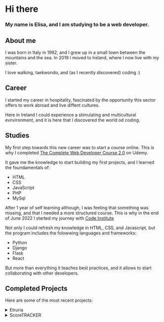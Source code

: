 # Hi there

### My name is Elisa, and I am studying to be a web developer.

## About me

I was born in Italy in 1992, and I grew up in a small town between the mountains and the sea.
In 2019 I moved to Ireland, where I now live with my sister.  


I love walking, taekwondo, and (as I recently discovered) coding :)


## Career

I started my career in hospitality, fascinated by the opportunity this sector offers to work abroad and live diffent cultures.


Here in Ireland I could experience a stimulating and multicultural evnvironment, and it is here that I discovered the world od coding.

## Studies

My first step towards this new career was to start a course online. This is why I completed 
[The Complete Web Developer Course 2.0](https://www.udemy.com/course/the-complete-web-developer-course-2/) on Udemy.

It gave me the knowledge to start building my first projects, and I learned the foundamentals of:
- HTML
- CSS
- JavaScript
- PHP
- MySql


After 1 year of self learning although, I was feeling that something was missing, and that I needed a more structured course. This is why in the end of June 2022 I started my journey with [Code Institute](https://codeinstitute.net/global/)


Not only I could refresh my knowledge in HTML, CSS, and Javascript, but the program includes the folowwing languages and frameworks:
- Python
- Django
- Flask
- React

But more than everything it teaches best practices, and it allows to start collaborating with other developers.

## Completed Projects

Here are some of the most recent projects:

<details>
<summary>Etruria</summary>

This was my first project for the Code Institute course, and it was built just with HTML and CSS. 

This projects is an important part of my learning, since for the first time I had to write documentation and test my website.


[Live website](https://elisacch.github.io/etruria/)

[Git repository](https://github.com/EliSacch/etruria)

</details>

<details>
<summary>ScoreTRACKER</summary>

This was my second project for the Code Institute course, and it was built using HTML, CSS and JavaScript. 

This second project was so much fun to build, because it is focused on JavaScript.


[Live website](https://elisacch.github.io/score-tracker/)

[Git repository](https://github.com/EliSacch/score-tracker.git)

</details>









